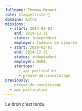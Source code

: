 ```yaml
---
fullname: Thomas Menant
role: Claquettiste 🕺
domaine: Autre
missions:
  - start: 2014-01-01
    end: 2019-12-31
    status: independent
    employer: Codeurs en Liberté
  - start: 2020-01-01
    end: 2024-12-31
    status: independent
    employer: NUMA
    startups:
      - api-particulier
      - preuve-de-covoiturage
previously:
  - preuve-de-covoiturage
  - api-particulier
---
```

Le droit c'est tordu.